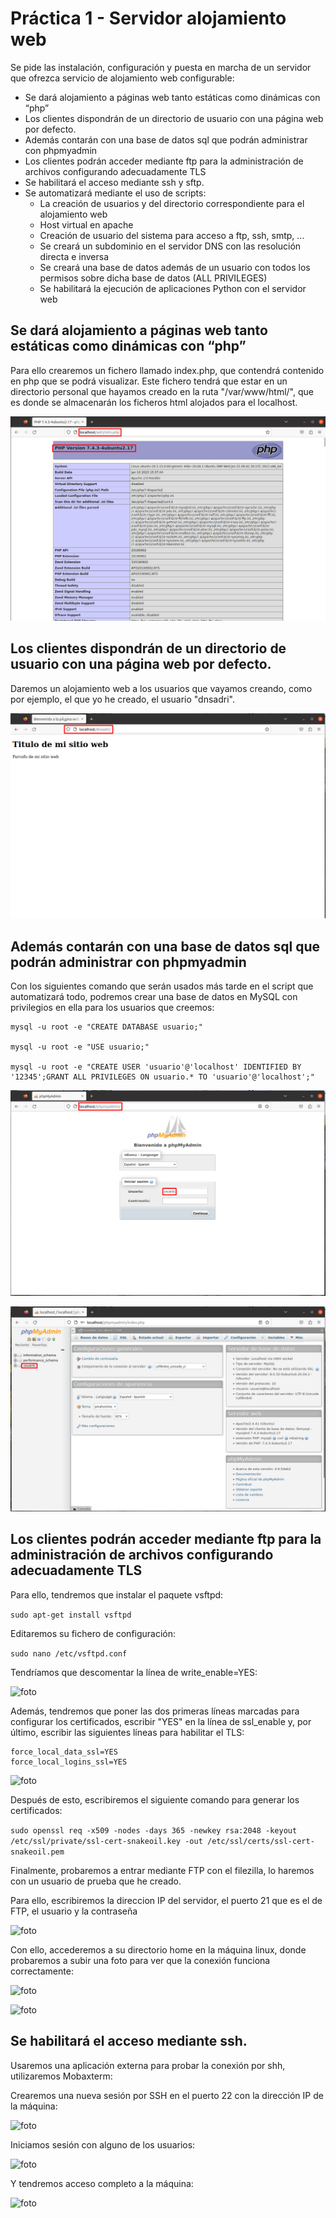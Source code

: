 # Práctica 1 - Servidor alojamiento web
Se pide las instalación, configuración y puesta en marcha de un servidor que ofrezca servicio de alojamiento web configurable:

-	Se dará alojamiento a páginas web tanto estáticas como dinámicas con “php”  
-	Los clientes dispondrán de un directorio de usuario con una página web por defecto.  
-	Además contarán con una base de datos sql que podrán administrar con phpmyadmin  
-	Los clientes podrán acceder mediante ftp para la administración de archivos configurando adecuadamente TLS  
-	Se habilitará el acceso mediante ssh y sftp.  
-	Se automatizará mediante el uso de scripts:  
    - La creación de usuarios y del directorio correspondiente para el alojamiento web 
    - Host virtual en apache 
    - Creación de usuario del sistema para acceso a ftp, ssh, smtp, ... 
    - Se creará un subdominio en el servidor DNS con las resolución directa e inversa
    - Se creará una base de datos además de un usuario con todos los permisos sobre dicha base de datos (ALL PRIVILEGES)
    - Se habilitará la ejecución de aplicaciones Python con el servidor web 


## Se dará alojamiento a páginas web tanto estáticas como dinámicas con “php”  
Para ello crearemos un fichero llamado index.php, que contendrá contenido en php que se podrá visualizar.
Este fichero tendrá que estar en un directorio personal que hayamos creado en la ruta "/var/www/html/", que es donde se almacenarán los ficheros html alojados para el localhost.

![foto](img/1.png)

## Los clientes dispondrán de un directorio de usuario con una página web por defecto. 
Daremos un alojamiento web a los usuarios que vayamos creando, como por ejemplo, el que yo he creado, el usuario "dnsadri".

![foto](img/2.png)

## Además contarán con una base de datos sql que podrán administrar con phpmyadmin
Con los siguientes comando que serán usados más tarde en el script que automatizará todo, podremos crear una base de datos en MySQL con privilegios en ella para los usuarios que creemos:

``` 
mysql -u root -e "CREATE DATABASE usuario;"

mysql -u root -e "USE usuario;"

mysql -u root -e "CREATE USER 'usuario'@'localhost' IDENTIFIED BY '12345';GRANT ALL PRIVILEGES ON usuario.* TO 'usuario'@'localhost';"
``` 

![foto](img/3.png)

![foto](img/4.png)

## Los clientes podrán acceder mediante ftp para la administración de archivos configurando adecuadamente TLS  

Para ello, tendremos que instalar el paquete vsftpd:

``` sudo apt-get install vsftpd ```

Editaremos su fichero de configuración:

``` sudo nano /etc/vsftpd.conf ```

Tendríamos que descomentar la línea de write_enable=YES:

![foto](img/21.png)

Además, tendremos que poner las dos primeras líneas marcadas para configurar los certificados, escribir "YES" en la línea de ssl_enable y, por último, escribir las siguientes líneas para habilitar el TLS:

```
force_local_data_ssl=YES
force_local_logins_ssl=YES
```

![foto](img/22.png)

Después de esto, escribiremos el siguiente comando para generar los certificados:

```sudo openssl req -x509 -nodes -days 365 -newkey rsa:2048 -keyout /etc/ssl/private/ssl-cert-snakeoil.key -out /etc/ssl/certs/ssl-cert-snakeoil.pem ```

Finalmente, probaremos a entrar mediante FTP con el filezilla, lo haremos con un usuario de prueba que he creado.

Para ello, escribiremos la direccion IP del servidor, el puerto 21 que es el de FTP, el usuario y la contraseña 

![foto](img/5.png)

Con ello, accederemos a su directorio home en la máquina linux, donde probaremos a subir una foto para ver que la conexión funciona correctamente:

![foto](img/6.png)

![foto](img/7.png)


## Se habilitará el acceso mediante ssh.

Usaremos una aplicación externa para probar la conexión por shh, utilizaremos Mobaxterm:

Crearemos una nueva sesión por SSH en el puerto 22 con la dirección IP de la máquina:

![foto](img/8.png)

Iniciamos sesión con alguno de los usuarios:

![foto](img/9.png)

Y tendremos acceso completo a la máquina:

![foto](img/10.png)

